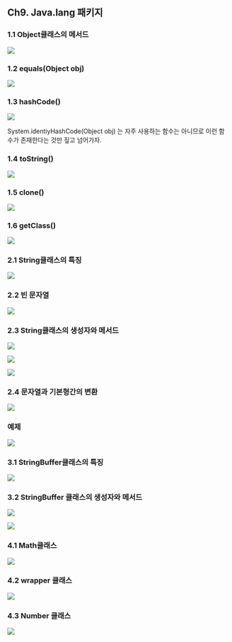 ## Ch9. Java.lang 패키지

### 1.1 Object클래스의 메서드

![](./capture/1.PNG)



### 1.2 equals(Object obj)

![](./capture/2.PNG)



### 1.3 hashCode()

![](./capture/3.PNG)

System.identiyHashCode(Object obj) 는 자주 사용하는 함수는 아니므로 이런 함수가 존재한다는 것만 짚고 넘어가자.



### 1.4 toString()

![](./capture/4.PNG)



### 1.5 clone()

![](./capture/5.PNG)



### 1.6 getClass()

![](./capture/6.PNG)



### 2.1 String클래스의 특징

![](./capture/7.PNG)



### 2.2 빈 문자열

![](./capture/8.PNG)



### 2.3 String클래스의 생성자와 메서드

![](./capture/9.PNG)

![](./capture/10.PNG)

![](./capture/11.PNG)



### 2.4 문자열과 기본형간의 변환

![](./capture/12.PNG)

### 예제

 ![](./capture/13.PNG)



### 3.1 StringBuffer클래스의 특징

![](./capture/14.PNG)



### 3.2 StringBuffer 클래스의 생성자와 메서드

![](./capture/15.PNG)

![](./capture/16.PNG)



### 4.1 Math클래스

![](./capture/17.PNG)



### 4.2 wrapper 클래스

![](./capture/18.PNG)



### 4.3 Number 클래스

![](./capture/19.PNG)


